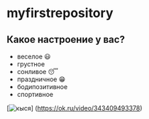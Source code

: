 # myfirstrepository

## Какое настроение у вас?

* веселое  :smiley:
* грустное
* сонливое :sleeping:
* праздничное :grin:
* бодипозитивное
* спортивное

[![кыся](https://yandex.ru/images/search?text=%D0%BA%D0%BE%D1%82%D0%B8%D0%BA%D0%B8&img_url=http%3A%2F%2Fkupipet.ru%2Fupload%2Fiblock%2F4c0%2F4c0329906f10ed0418d2da9e33d82a84.jpg&pos=8&rpt=simage&stype=image&lr=10813&parent-reqid=1662669327948053-14850679097601453441-sas6-5247-e4e-sas-l7-balancer-8080-BAL-5471&source=serp)]
(https://ok.ru/video/343409493378)

